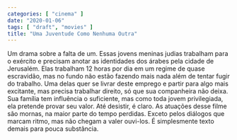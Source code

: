 ```yaml
---
categories: [ "cinema" ]
date: "2020-01-06"
tags: [ "draft", "movies" ]
title: "Uma Juventude Como Nenhuma Outra"
---
```

Um drama sobre a falta de um. Essas jovens meninas judias trabalham
para o exército e precisam anotar as identidades dos árabes pela
cidade de Jerusalém. Elas trabalham 12 horas por dia em um regime de
quase escravidão, mas no fundo não estão fazendo mais nada além
de tentar fugir do trabalho. Uma delas quer se livrar deste emprego e
partir para algo mais excitante, mas precisa trabalhar direito, só que
sua companheira não deixa. Sua família tem influência o suficiente,
mas como toda jovem privilegiada, ela pretende provar seu valor. Até
desistir, é claro. As atuações desse filme são mornas, na maior
parte do tempo perdidas. Exceto pelos diálogos que marcam ritmo, mas
não chegam a valer ouvi-los. É simplesmente texto demais para pouca
substância.
